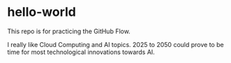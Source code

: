 # hello-world
This repo is for practicing the GitHub Flow. 

I really like Cloud Computing and AI topics. 2025 to 2050 could prove to be time for most technological innovations towards AI.
